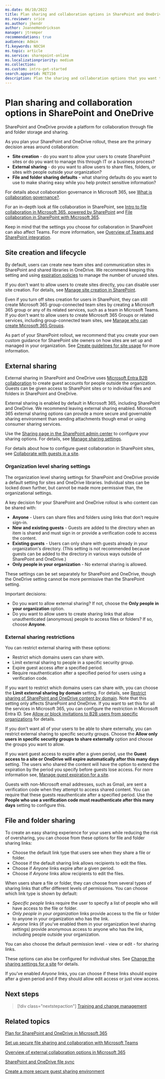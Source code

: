 ```yaml
---
ms.date: 06/10/2022
title: Plan sharing and collaboration options in SharePoint and OneDrive
ms.reviewer: srice
ms.author: jhendr
author: JoanneHendrickson
manager: jtremper
recommendations: true
audience: Admin
f1.keywords: NOCSH
ms.topic: article
ms.service: sharepoint-online
ms.localizationpriority: medium
ms.collection:  
ms.custom: intro-get-started
search.appverid: MET150
description: Plan the sharing and collaboration options that you want to implement as part of rolling out SharePoint and OneDrive.
---
```


# Plan sharing and collaboration options in SharePoint and OneDrive

SharePoint and OneDrive provide a platform for collaboration through file and folder storage and sharing.

As you plan your SharePoint and OneDrive rollout, these are the primary decision areas around collaboration:

- **Site creation** - do you want to allow your users to create SharePoint sites or do you want to manage this through IT or a business process?
- **External sharing** - do you want to allow users to share files, folders, or sites with people outside your organization?
- **File and folder sharing defaults** - what sharing defaults do you want to use to make sharing easy while you help protect sensitive information?

For details about collaboration governance in Microsoft 365, see [What is collaboration governance?](/microsoft-365/solutions/collaboration-governance-overview).

For an in-depth look at file collaboration in SharePoint, see [Intro to file collaboration in Microsoft 365, powered by SharePoint](/sharepoint/intro-to-file-collaboration) and [File collaboration in SharePoint with Microsoft 365](/sharepoint/deploy-file-collaboration).

Keep in mind that the settings you choose for collaboration in SharePoint can also affect Teams. For more information, see [Overview of Teams and SharePoint integration](teams-connected-sites.md).

## Site creation and lifecycle

By default, users can create new team sites and communication sites in SharePoint and shared libraries in OneDrive. We recommend keeping this setting and using [expiration policies](/microsoft-365/solutions/microsoft-365-groups-expiration-policy) to manage the number of unused sites.

If you don't want to allow users to create sites directly, you can disable user site creation. For details, see [Manage site creation in SharePoint](/sharepoint/manage-site-creation).

Even if you turn off sites creation for users in SharePoint, they can still create Microsoft 365 group-connected team sites by creating a Microsoft 365 group or any of its related services, such as a team in Microsoft Teams. If you don't want to allow users to create Microsoft 365 Groups or related services, including group-connected team sites, see [Manage who can create Microsoft 365 Groups](/microsoft-365/solutions/manage-creation-of-groups).

As part of your SharePoint rollout, we recommend that you create your own custom guidance for SharePoint site owners on how sites are set up and managed in your organization. See [Create guidelines for site usage](sites-usage-guidelines.md) for more information.

## External sharing

External sharing in SharePoint and OneDrive uses [Microsoft Entra B2B collaboration](/azure/active-directory/external-identities/what-is-b2b) to create guest accounts for people outside the organization. Guests can be given access to SharePoint sites or to individual files and folders in SharePoint and OneDrive.

External sharing is enabled by default in Microsoft 365, including SharePoint and OneDrive. We recommend leaving external sharing enabled. Microsoft 365 external sharing options can provide a more secure and governable sharing environment than sending attachments though email or using consumer sharing services.

Use the <a href="https://go.microsoft.com/fwlink/?linkid=2185222" target="_blank">Sharing page in the SharePoint admin center</a> to configure your sharing options. For details, see [Manage sharing settings](/sharepoint/turn-external-sharing-on-or-off).

For details about how to configure guest collaboration in SharePoint sites, see [Collaborate with guests in a site](/microsoft-365/solutions/collaborate-in-site).

### Organization level sharing settings

The organization level sharing settings for SharePoint and OneDrive provide a default setting for sites and OneDrive libraries. Individual sites can be locked down further, but cannot be made more permissive than, the organizational settings.

A key decision for your SharePoint and OneDrive rollout is who content can be shared with:

- **Anyone** - Users can share files and folders using links that don't require sign-in.
- **New and existing guests** - Guests are added to the directory when an item is shared and must sign in or provide a verification code to access the content.
- **Existing guests** - Users can only share with guests already in your organization's directory. (This setting is not recommended because guests can be added to the directory in various ways outside of SharePoint and OneDrive.)
- **Only people in your organization** - No external sharing is allowed.

These settings can be set separately for SharePoint and OneDrive, though the OneDrive setting cannot be more permissive than the SharePoint setting.

Important decisions:
- Do you want to allow external sharing? If not, choose the **Only people in your organization** option.
- Do you want to allow users to create sharing links that allow unauthenticated (anonymous) people to access files or folders? If so, choose **Anyone**.

### External sharing restrictions

You can restrict external sharing with these options:

- Restrict which domains users can share with.
- Limit external sharing to people in a specific security group.
- Expire guest access after a specified period.
- Require reauthentication after a specified period for users using a verification code.

If you want to restrict which domains users can share with, you can choose the **Limit external sharing by domain** setting. For details, see [Restrict sharing of SharePoint and OneDrive content by domain](/sharepoint/restricted-domains-sharing). Note that this setting only affects SharePoint and OneDrive. If you want to set this for all the services in Microsoft 365, you can configure the restriction in Microsoft Entra ID. See [Allow or block invitations to B2B users from specific organizations](/azure/active-directory/external-identities/allow-deny-list) for details.

If you don't want all of your users to be able to share externally, you can restrict external sharing to specific security groups. Choose the **Allow only users in specific security groups to share externally** option and choose the groups you want to allow.

If you want guest access to expire after a given period, use the **Guest access to a site or OneDrive will expire automatically after this many days** setting. The users who shared the content will have the option to extend the expiration by the period you specify before guests lose access. For more information see, [Manage guest expiration for a site](https://support.microsoft.com/office/25bee24f-42ad-4ee8-8402-4186eed74dea).

Guests with non-Microsoft email addresses, such as Gmail, are sent a verification code when they attempt to access shared content. You can require that these guests reauthenticate after a specified period. Use the **People who use a verification code must reauthenticate after this many days** setting to configure this.

## File and folder sharing

To create an easy sharing experience for your users while reducing the risk of oversharing, you can choose from these options for file and folder sharing links:

- Choose the default link type that users see when they share a file or folder.
- Choose if the default sharing link allows recipients to edit the files.
- Choose if *Anyone* links expire after a given period.
- Choose if *Anyone* links allow recipients to edit the files.

When users share a file or folder, they can choose from several types of sharing links that offer different levels of permissions. You can choose which link type is shown by default:
- *Specific people* links require the user to specify a list of people who will have access to the file or folder.
- *Only people in your organization* links provide access to the file or folder to anyone in your organization who has the link.
- *Anyone* links (if you've enabled them in your organization level sharing settings) provide anonymous access to anyone who has the link, including people outside your organization.

You can also choose the default permission level - view or edit - for sharing links.

These options can also be configured for individual sites. See [Change the sharing settings for a site](/sharepoint/change-external-sharing-site) for details.

If you've enabled *Anyone* links, you can choose if these links should expire after a given period and if they should allow edit access or just view access.

## Next steps

> [!div class="nextstepaction"]
> [Training and change management](training-change-management.md)

## Related topics

[Plan for SharePoint and OneDrive in Microsoft 365](plan-for-sharepoint-onedrive.md)

[Set up secure file sharing and collaboration with Microsoft Teams](/microsoft-365/solutions/setup-secure-collaboration-with-teams)

[Overview of external collaboration options in Microsoft 365](/microsoft-365/enterprise/external-guest-access)

[SharePoint and OneDrive file sync](/sharepoint/sharepoint-sync)

[Create a more secure guest sharing environment](/microsoft-365/solutions/create-secure-guest-sharing-environment)
